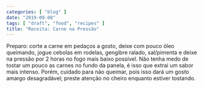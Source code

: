 ```yaml
---
categories: [ "blog" ]
date: "2019-09-08"
tags: [ "draft", "food", "recipes" ]
title: "Receita: Carne na Pressão"
---
```


Preparo: corte a carne em pedaços a gosto, deixe com pouco óleo queimando, jogue cebolas em rodelas, gengibre ralado, sal/pimenta e deixe na pressão por 2 horas no fogo mais baixo possível. Não tenha medo de tostar um pouco as carnes no fundo da panela, é isso que extrai um sabor mais intenso. Porém, cuidado para não queimar, pois isso dará um gosto amargo desagradável; preste atenção no cheiro enquanto estiver tostando.
